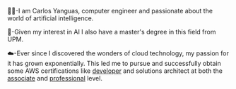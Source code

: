 👨‍💻-I am Carlos Yanguas, computer engineer and passionate about the world of artificial intelligence.

🧠-Given my interest in AI I also have a master's degree in this field from UPM.

☁️-Ever since I discovered the wonders of cloud technology, my passion for it has grown exponentially. This led me to pursue and successfully obtain some AWS certifications like [developer](https://www.credly.com/badges/b70ff140-0f4a-4cd0-89d9-3c4ffda18e86) and solutions architect at both the [associate](https://www.credly.com/badges/2b430d01-a2f6-4727-aee1-675296881db1) and [professional](https://www.credly.com/badges/ae31b360-cb44-40be-8d4e-2c0ed70ac63c) level.

<!-- ♟-I also love chess, you can add me on [lichess](https://lichess.org/@/carlos_yanguas). -->
